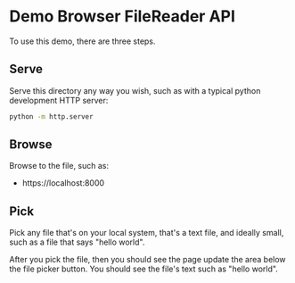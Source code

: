 # Demo Browser FileReader API

To use this demo, there are three steps.

## Serve

Serve this directory any way you wish, such as with a typical python development HTTP server:

```sh
python -m http.server 
```

## Browse

Browse to the file, such as:

* https://localhost:8000


## Pick

Pick any file that's on your local system, that's a text file, and ideally small, such as a file that says "hello world".

After you pick the file, then you should see the page update the area below the file picker button. You should see the file's text such as "hello world".
